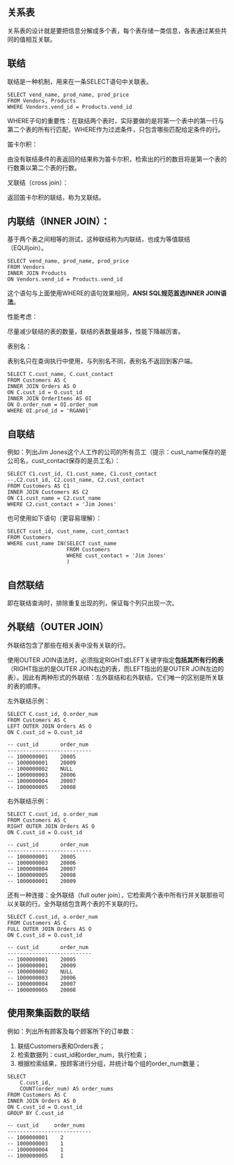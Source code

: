 ## 关系表

关系表的设计就是要把信息分解成多个表，每个表存储一类信息，各表通过某些共同的值相互关联。

## 联结

联结是一种机制，用来在一条SELECT语句中关联表。

```
SELECT vend_name, prod_name, prod_price
FROM Vendors, Products
WHERE Vendors.vend_id = Products.vend_id
```

WHERE子句的重要性：在联结两个表时，实际要做的是将第一个表中的第一行与第二个表的所有行匹配，WHERE作为过滤条件，只包含哪些匹配给定条件的行。

笛卡尔积：

由没有联结条件的表返回的结果称为笛卡尔积，检索出的行的数目将是第一个表的行数乘以第二个表的行数。

叉联结（cross join）：

返回笛卡尔积的联结，称为叉联结。

## 内联结（INNER JOIN）：

基于两个表之间相等的测试，这种联结称为内联结，也成为等值联结（EQUIjoin）。

```
SELECT vend_name, prod_name, prod_price
FROM Vendors
INNER JOIN Products
ON Vendors.vend_id = Products.vend_id
```

这个语句与上面使用WHERE的语句效果相同，**ANSI SQL规范首选INNER JOIN语法**。

性能考虑：

尽量减少联结的表的数量，联结的表数量越多，性能下降越厉害。

表别名：

表别名只在查询执行中使用，与列别名不同，表别名不返回到客户端。

```
SELECT C.cust_name, C.cust_contact
FROM Customers AS C
INNER JOIN Orders AS O
ON C.cust_id = O.cust_id
INNER JOIN OrderItems AS OI
ON O.order_num = OI.order_num
WHERE OI.prod_id = 'RGAN01'
```

## 自联结

例如：列出Jim Jones这个人工作的公司的所有员工（提示：cust\_name保存的是公司名，cust\_contact保存的是员工名）：

```
SELECT C1.cust_id, C1.cust_name, C1.cust_contact
--,C2.cust_id, C2.cust_name, C2.cust_contact
FROM Customers AS C1
INNER JOIN Customers AS C2
ON C1.cust_name = C2.cust_name
WHERE C2.cust_contact = 'Jim Jones'
```

也可使用如下语句（更容易理解）：

```
SELECT cust_id, cust_name, cust_contact
FROM Customers
WHERE cust_name IN(SELECT cust_name
                   FROM Customers
                   WHERE cust_contact = 'Jim Jones'
                   )
```

## 自然联结

即在联结查询时，排除重复出现的列，保证每个列只出现一次。

## 外联结（OUTER JOIN）

外联结包含了那些在相关表中没有关联的行。

使用OUTER JOIN语法时，必须指定RIGHT或LEFT关键字指定**包括其所有行的表**（RIGHT指出的是OUTER JOIN右边的表，而LEFT指出的是OUTER JOIN左边的表）。因此有两种形式的外联结：左外联结和右外联结，它们唯一的区别是所关联的表的顺序。

左外联结示例：

```
SELECT C.cust_id, O.order_num
FROM Customers AS C
LEFT OUTER JOIN Orders AS O
ON C.cust_id = O.cust_id

-- cust_id       order_num
---------------------------
-- 1000000001    20005
-- 1000000001    20009
-- 1000000002    NULL
-- 1000000003    20006
-- 1000000004    20007
-- 1000000005    20008
```

右外联结示例：

```
SELECT C.cust_id, o.order_num
FROM Customers AS C
RIGHT OUTER JOIN Orders AS O
ON C.cust_id = O.cust_id

-- cust_id       order_num
---------------------------
-- 1000000001    20005
-- 1000000003    20006
-- 1000000004    20007
-- 1000000005    20008
-- 1000000001    20009
```

还有一种连接：全外联结（full outer join），它检索两个表中所有行并关联那些可以关联的行。全外联结包含两个表的不关联的行。

```
SELECT C.cust_id, o.order_num
FROM Customers AS C
FULL OUTER JOIN Orders AS O
ON C.cust_id = O.cust_id

-- cust_id       order_num
---------------------------
-- 1000000001    20005
-- 1000000001    20009
-- 1000000002    NULL
-- 1000000003    20006
-- 1000000004    20007
-- 1000000005    20008
```

## 使用聚集函数的联结

例如：列出所有顾客及每个顾客所下的订单数：

1. 联结Customers表和Orders表；
2. 检索数据列：cust\_id和order\_num，执行检索；
3. 根据检索结果，按顾客进行分组，并统计每个组的order\_num数量；

```
SELECT 
    C.cust_id, 
    COUNT(order_num) AS order_nums
FROM Customers AS C
INNER JOIN Orders AS O
ON C.cust_id = O.cust_id
GROUP BY C.cust_id

-- cust_id     order_nums
---------------------------
-- 1000000001    2
-- 1000000003    1
-- 1000000004    1
-- 1000000005    1
```



